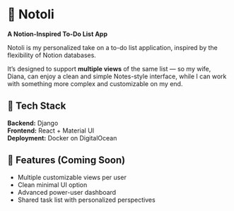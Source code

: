 # 📝 Notoli  
**A Notion-Inspired To-Do List App**

Notoli is my personalized take on a to-do list application, inspired by the flexibility of Notion databases.

It’s designed to support **multiple views** of the same list — so my wife, Diana, can enjoy a clean and simple Notes-style interface, while I can work with something more complex and customizable on my end.

## 🚀 Tech Stack

**Backend:** Django  
**Frontend:** React + Material UI  
**Deployment:** Docker on DigitalOcean

## 🌟 Features (Coming Soon)
- Multiple customizable views per user
- Clean minimal UI option
- Advanced power-user dashboard
- Shared task list with personalized perspectives
